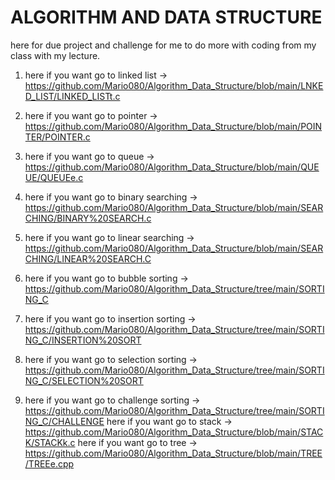 # ALGORITHM AND DATA STRUCTURE
here for due project and challenge for me to do more with coding from my class with my lecture.			


   
1. here if you want go to linked list -> https://github.com/Mario080/Algorithm_Data_Structure/blob/main/LNKED_LIST/LINKED_LISTt.c

2. here if you want go to pointer -> 
https://github.com/Mario080/Algorithm_Data_Structure/blob/main/POINTER/POINTER.c

3. here if you want go to queue -> https://github.com/Mario080/Algorithm_Data_Structure/blob/main/QUEUE/QUEUEe.c

4. here if you want go to binary searching -> https://github.com/Mario080/Algorithm_Data_Structure/blob/main/SEARCHING/BINARY%20SEARCH.c
5. here if you want go to linear searching -> https://github.com/Mario080/Algorithm_Data_Structure/blob/main/SEARCHING/LINEAR%20SEARCH.C
6. here if you want go to bubble sorting -> https://github.com/Mario080/Algorithm_Data_Structure/tree/main/SORTING_C
7. here if you want go to insertion sorting -> https://github.com/Mario080/Algorithm_Data_Structure/tree/main/SORTING_C/INSERTION%20SORT
8. here if you want go to selection sorting -> https://github.com/Mario080/Algorithm_Data_Structure/tree/main/SORTING_C/SELECTION%20SORT
9. here if you want go to challenge sorting -> 
https://github.com/Mario080/Algorithm_Data_Structure/tree/main/SORTING_C/CHALLENGE
here if you want go to stack -> https://github.com/Mario080/Algorithm_Data_Structure/blob/main/STACK/STACKk.c
here if you want go to tree -> https://github.com/Mario080/Algorithm_Data_Structure/blob/main/TREE/TREEe.cpp
